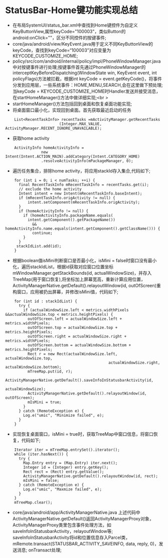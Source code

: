 
# StatusBar-Home键功能实现总结
- 在布局SystemUI/status_bar.xml中查找到Home键控件为自定义KeyButtonView,属性keyCode="100003"，类似Button的android:onClick=""，区分不同控件的按键事件;
- core/java/android/view/KeyEvent.java用于定义不同KeyButtonView的keyCode，查找到keyCode=“100003”对应变量为KEYCODE_CUSTOMIZE_HOME;
- policy/src/com/android/internal/policy/impl/PhoneWindowManager.java中对按键事件进行处理;按键事件首先通过PhoneWindowManager的interceptKeyBeforeDispatching(WindowState win, KeyEvent event, int policyFlags)方法被拦截，根据int keyCode = event.getKeyCode()，将事件分发到应用层，一些系统事件：HOME,MENU,SEARCH,会在这里做下预处理;
  当keyCode = KEYCODE_CUSTOMIZE_HOME时Handler发送并接受消息，在startHomeManager()方法中做详细实现;<br \>
- startHomeManager()方法包括回到桌面和恢复桌面功能实现;
- 将桌面窗口最小化，实现回到桌面。首先获取最近启动的任务
``` 
    List<RecentTaskInfo> recentTasks =mActivityManager.getRecentTasks
                        (Integer.MAX_VALUE, ActivityManager.RECENT_IGNORE_UNAVAILABLE);
``` 
- 获取home activity
``` 
    ActivityInfo homeActivityInfo =
                new Intent(Intent.ACTION_MAIN).addCategory(Intent.CATEGORY_HOME)
                .resolveActivityInfo(mPackageManager, 0);
``` 
- 遍历任务集合，排除home activity，将应用stackId存入集合,代码如下;
``` 
    for (int i = 0; i < numTasks; ++i) {
      final RecentTaskInfo mRecentTaskInfo = recentTasks.get(i);
      // exclude the home activity
      Intent intent = new Intent(mRecentTaskInfo.baseIntent);
      if (mRecentTaskInfo.origActivity != null) {
          intent.setComponent(mRecentTaskInfo.origActivity);
      }
      if (homeActivityInfo != null) {
        if (homeActivityInfo.packageName.equals(
          intent.getComponent().getPackageName())
            && homeActivityInfo.name.equals(intent.getComponent().getClassName())) {
            continue;
        }
      }
     stackIdList.add(id);
    }
``` 
- 根据boolean值isMini判断窗口是否最小化，isMini = false时窗口没有最小化，遍历stackIdList，根据id获取对应窗口位置坐标mWindowManager.getStackBounds(id, actualWindowSize)，并存入TreeMap(用于窗口恢复),将坐标加上屏幕宽高，重新计算应用位置，ActivityManagerNative.getDefault().relayoutWindow(id, outOfScreen)重构窗口，应用被扔出屏幕，并修改isMini值，代码如下;
``` 
    for (int id : stackIdList) {
      try {
        if (actualWindowSize.left < metrics.widthPixels &&actualWindowSize.top < metrics.heightPixels) {
          outOfScreen.left = actualWindowSize.left + metrics.widthPixels;
          outOfScreen.top = actualWindowSize.top + metrics.heightPixels;
          outOfScreen.right = actualWindowSize.right + metrics.widthPixels;
          outOfScreen.bottom = actualWindowSize.bottom + metrics.heightPixels;
          Rect r = new Rect(actualWindowSize.left, actualWindowSize.top,
                                              actualWindowSize.right, actualWindowSize.bottom);
          mTreeMap.put(id, r);
          ActivityManagerNative.getDefault().saveInfoInStatusbarActivity(id,
                                                                            actualWindowSize);
          ActivityManagerNative.getDefault().relayoutWindow(id, outOfScreen);
          mIsMini = true;
        }
      } catch (RemoteException e) {
        Log.e("umic", "Minimize failed", e);
      }
    }
``` 
- 实现恢复桌面窗口，isMini = true时，获取TreeMap中窗口信息，将窗口恢复，代码如下;
```
    Iterator iter = mTreeMap.entrySet().iterator();
    while (iter.hasNext()) {
      try {
        Map.Entry entry = (Map.Entry) iter.next();
        Integer id = (Integer) entry.getKey();
        Rect rect = (Rect) entry.getValue();
        ActivityManagerNative.getDefault().relayoutWindow(id, rect);
        mIsMini = false;
      } catch (RemoteException e) {
        Log.e("umic", "Maxmize failed", e);
      }
    }
    mTreeMap.clear();
```
- core/java/android/app/ActivityManagerNative.java
  上述代码中ActivityManagerNative.getDefault()返回ActivityManagerProxy对象，ActivityManagerProxy类里包含事件处理方法，如saveInfoInStatusbarActivity，relayoutWindow等;
  saveInfoInStatusbarActivity将id和位置信息存入Parcel类，mRemote.transact(STATUSBAR_ACTIVITY_SAVEINFO, data, reply, 0)，发送消息;
  onTransact处理;
